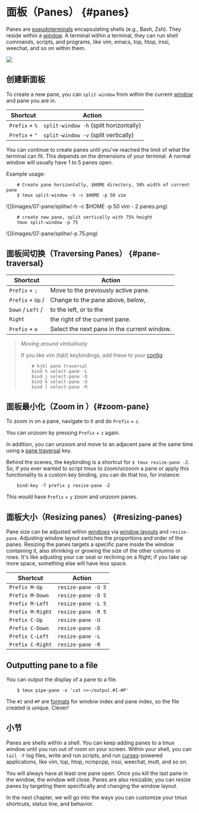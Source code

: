# 面板（Panes） {#panes}

Panes are [pseudoterminals](https://en.wikipedia.org/wiki/Pseudoterminal)
encapsulating shells (e.g., Bash, Zsh). They reside within a [window](06-window.md).
A terminal within a terminal, they can run shell commands, scripts, and programs,
like vim, emacs, top, htop, irssi, weechat, and so on within them.

![](images/info/pane.png)

## 创建新面板

To create a new pane, you can `split-window` from within the current
[window](#windows) and pane you are in.

| Shortcut         | Action                                             |
|------------------|----------------------------------------------------|
|`Prefix` + `%`    | `split-window -h` (split horizontally)             |
|`Prefix` + `"`    | `split-window -v` (split vertically)               |

You can continue to create panes until you've reached the limit of what the
terminal can fit. This depends on the dimensions of your terminal. A normal
window will usually have 1 to 5 panes open.

Example usage:

```
    # Create pane horizontally, $HOME directory, 50% width of current pane
    $ tmux split-window -h -c $HOME -p 50 vim
```

![](images/07-pane/splitw/-h -c $HOME -p 50 vim - 2 panes.png)

```
    # create new pane, split vertically with 75% height
    tmux split-window -p 75
```

![](images/07-pane/splitw/-p 75.png)



## 面板间切换（Traversing Panes） {#pane-traversal}

| Shortcut         | Action                                             |
|------------------|----------------------------------------------------|
|`Prefix` + `;`    | Move to the previously active pane.                |
|`Prefix` + `Up` / | Change to the pane above, below,                   |
|`Down` / `Left` / | to the left, or to the                             |
|`Right`           | the right of the current pane.                     |
|`Prefix` + `o`    | Select the next pane in the current window.        |

> *Moving around vimtuitively*
>
> If you like vim (hjkl) keybindings, add these to your [config](#config):
>
> ```
>     # hjkl pane traversal
>     bind h select-pane -L
>     bind j select-pane -D
>     bind k select-pane -U
>     bind l select-pane -R
> ```

## 面板最小化（Zoom in ）{#zoom-pane}

To zoom in on a pane, navigate to it and do `Prefix` + `z`.

You can unzoom by pressing `Prefix` + `z` again.

In addition, you can unzoom and move to an adjacent pane at the same time
using a [pane traversal](#pane-traversal) key.

Behind the scenes, the keybinding is a shortcut for `$ tmux resize-pane -Z`. So,
if you ever wanted to script tmux to zoom/unzoom a pane or apply this
functionality to a custom key binding, you can do that too, for instance:

```
    bind-key -T prefix y resize-pane -Z
```
This would have `Prefix` + `y` zoom and unzoom panes.

## 面板大小（Resizing panes） {#resizing-panes}

Pane size can be adjusted within [windows](#windows) via [window layouts](#window-layouts)
and `resize-pane`. Adjusting window layout switches the proportions and order of
the panes. Resizing the panes targets a specific pane inside the window
containing it, also shrinking or growing the size of the other columns or rows.
It's like adjusting your car seat or reclining on a flight; if you take up more
space, something else will have less space.

| Shortcut         | Action              |
|------------------|---------------------|
|`Prefix M-Up`     | `resize-pane -U 5`  |
|`Prefix M-Down`   | `resize-pane -D 5`  |
|`Prefix M-Left`   | `resize-pane -L 5`  |
|`Prefix M-Right`  | `resize-pane -R 5`  |
|`Prefix C-Up`     | `resize-pane -U`    |
|`Prefix C-Down`   | `resize-pane -D`    |
|`Prefix C-Left`   | `resize-pane -L`    |
|`Prefix C-Right`  | `resize-pane -R`    |

## Outputting pane to a file

You can output the display of a pane to a file.

```
    $ tmux pipe-pane -o 'cat >>~/output.#I-#P'
```
The `#I` and `#P` are [formats](#formats) for window index and pane index, so
the file created is unique. Clever!

## 小节

Panes are shells within a shell. You can keep adding panes to a tmux window
until you run out of room on your screen. Within your shell, you can `tail -F`
log files, write and run scripts, and run [curses](https://en.wikipedia.org/wiki/Curses_(programming_library))-powered
applications, like vim, top, htop, ncmpcpp, irssi, weechat, mutt, and so on.

You will always have at least one pane open. Once you kill the last pane in
the window, the window will close. Panes are also resizable; you can resize
panes by targeting them specifically and changing the window layout.

In the next chapter, we will go into the ways you can customize your tmux
shortcuts, status line, and behavior.

